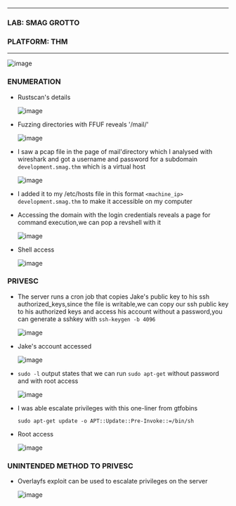 * * *
 ### LAB: SMAG GROTTO
 ### PLATFORM: THM
* * *
![image](https://github.com/SENSEIXENUS2/SENSEIXENUS2.github.io/assets/98669513/7a453ce7-6d04-4b62-b13e-ca2f9d6a8107)

### ENUMERATION

- Rustscan's details

   ![image](https://github.com/SENSEIXENUS2/SENSEIXENUS2.github.io/assets/98669513/3959e905-9cf5-4b2c-885d-6539d0b24e76)

- Fuzzing directories with FFUF reveals '/mail/'
  
  ![image](https://github.com/SENSEIXENUS2/SENSEIXENUS2.github.io/assets/98669513/8e15c7fe-78af-4781-94f4-95987e8de4f7)
  
- I saw a pcap file in the page of mail'directory which I analysed with wireshark and got a username and password for a subdomain
`development.smag.thm` which is a virtual host

  ![image](https://github.com/SENSEIXENUS2/SENSEIXENUS2.github.io/assets/98669513/9bd13b5d-0318-4e3a-ad88-eb2028f4c3b0)

- I added it to my /etc/hosts file in this format `<machine_ip> development.smag.thm` to make it accessible on my computer 

- Accessing the domain with the login credentials reveals a page for command execution,we can pop a revshell with it

   ![image](https://github.com/SENSEIXENUS2/SENSEIXENUS2.github.io/assets/98669513/f984a265-dfa5-42de-81e0-741f9d5dad87)

- Shell access

   ![image](https://github.com/SENSEIXENUS2/SENSEIXENUS2.github.io/assets/98669513/1b4913aa-a54a-44e7-8e87-3743daa00932)

### PRIVESC

- The server runs a cron job that copies Jake's public key to his ssh authorized_keys,since the file is writable,we can copy our
ssh public key to his authorized keys and access his account without a password,you can generate a sshkey with `ssh-keygen -b 4096`

  ![image](https://github.com/SENSEIXENUS2/SENSEIXENUS2.github.io/assets/98669513/d8d631f6-3721-439a-8803-75bb5f052513)

- Jake's account accessed

  ![image](https://github.com/SENSEIXENUS2/SENSEIXENUS2.github.io/assets/98669513/39bb17a6-1279-418e-948f-ca3808d147eb)

- `sudo -l` output states that we can run `sudo apt-get` without password and with root access

  ![image](https://github.com/SENSEIXENUS2/SENSEIXENUS2.github.io/assets/98669513/8d51d8d0-7877-4cea-a764-504cd5acc2a7)

- I was able escalate privileges with this one-liner from gtfobins

      sudo apt-get update -o APT::Update::Pre-Invoke::=/bin/sh

- Root access

  ![image](https://github.com/SENSEIXENUS2/SENSEIXENUS2.github.io/assets/98669513/fb28e34e-41b3-4b9e-82d6-9fac662a6fdc)

   
### UNINTENDED METHOD TO PRIVESC

- Overlayfs exploit can be used to escalate privileges on the server

  ![image](https://github.com/SENSEIXENUS2/SENSEIXENUS2.github.io/assets/98669513/96683b33-3f8c-4436-8e37-685cc6a297c5)


  
